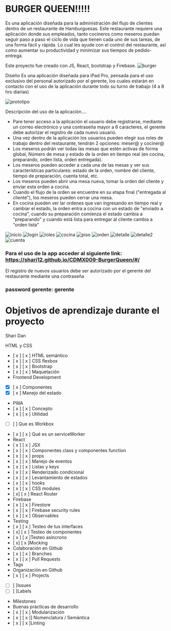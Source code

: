# BURGER QUEEN!!!!!

Es una aplicación diseñada para la administración del flujo de clientes dentro de un restaurante de Hamburguesas.
Este restaurante requiere una aplicación donde sus empleados, tanto cocineros como meseros puedan seguir paso a paso el ciclo de vida que tienen cada uno de sus tareas, de una forma fácil y rápida. Lo cual les ayude con el control del restaurante, así como aumentar su productividad y minimizar sus tiempos de pedido-entrega.

Este proyecto fue creado con JS, React, bootstrap y Firebase. 
![burger](imgReadme/burger.png)


Diseño
Es una aplicación diseñada para iPad Pro, pensada para el uso exclusivo del personal autorizado por el gerente, los cuales estarán en contacto con el uso de la aplicación durante todo su turno de trabajo (4 a 8 hrs diarias)

![prototipo](imgReadme/prototipoFinal.png)

Descripción del uso de la aplicación....

* Pare tener acceso a la aplicación el usuario debe registrarse, mediante un correo electrónico y una contraseña mayor a 6 caracteres, el gerente debe autorizar el registro de cada nuevo usuario.
* Una vez dentro de la aplicación los usuarios pueden elegir sus roles de trabajo dentro del restaurante, tendrán 2 opciones: meser@ y cociner@ 
* Los meseros podrán ver todas las mesas que estén activas de forma global, Número de mesa y estado de la orden en tiempo real (en cocina, preparando, orden lista, orden entregada).
* Los meseros pueden acceder a cada una de las mesas y ver sus características particulares: estado de la orden, nombre del cliente, tiempo de preparación, cuenta total, etc.
* Los meseros pueden abrir una mesa nueva, tomar la orden del cliente y enviar esta orden a cocina.
* Cuando el flujo de la orden se encuentre en su etapa final ("entregada al cliente"), los meseros pueden cerrar una mesa.
* En cocina pueden ver lar ordenes que van ingresando en tiempo real y cambiar el estado, la orden entra a cocina con un estado de "enviado a cocina", cuando su preparación comienza el estado cambia a "preparando" y cuando está lista para entregar al cliente cambia a "orden lista" 

![inicio](imgReadme/bqInicio.png)
![login](imgReadme/bqLogin.png)
![roles](imgReadme/bqRoles.png)
![cocina](imgReadme/bqCocina.png)
![piso](imgReadme/bqPiso.png)
![orden](imgReadme/bqOrden.png)
![detalle](imgReadme/bqDetalle.png)
![detalle2](imgReadme/bqDetalle2.png)
![cuenta](imgReadme/bqCuenta.png)

### Para el uso de la app acceder al siguiente link: https://shari12.github.io/CDMX009-BurgerQueen/#/

El registro de nuevos usuarios debe ser autorizado por el gerente del restaurante mediante una contraseña 
### password  gerente: gerente 


# Objetivos de aprendizaje durante el proyecto 

Shari Dan

HTML y CSS

- [ x ] [ x ] HTML semántico
- [ x ] [ x ] CSS flexbox
- [ x ] [ x ] Bootstrap
- [ x ] [ x ] Maquetación
- Frontend Development
- [x] [ x ] Componentes
- [x] [ x ] Manejo del estado
- PWA
- [ x ] [ x ] Concepto
- [ x ] [ x ] Utilidad
- [  ] [  ] Que es Workbox
- [ x ] [ x ] Qué es un serviceWorker
- React
- [ x ] [ x ] JSX
- [ x ] [ x ] Componentes class y componentes function
- [ x ] [ x ] props
- [ x ] [ x ] Manejo de eventos
- [ x ] [ x ] Listas y keys
- [ x ] [ x ] Renderizado condicional
- [ x ] [ x ] Levantamiento de estados
- [ x ] [ x ] hooks
- [ x ] [ x ] CSS modules
- [ x] [ x ] React Router
- Firebase
- [ x ] [ x ] Firestore
- [ x ] [ x ] Firebase security rules
- [ x ] [ x ] Observables
- Testing
- [ x ] [ x ] Testeo de tus interfaces
- [ x] [ x ] Testeo de componentes
-  [ x  ] [ x ]Testeo asíncrono
-  [  x] [ x ]Mocking
- Colaboración en Github
- [ x ] [ x ] Branches
- [ x ] [ x ] Pull Requests
-  Tags
- Organización en Github
- [ x ] [ x ] Projects
- [ ] [  ]Issues
- [  ] [  ]Labels
-  Milestones
- Buenas prácticas de desarrollo
- [ x ] [ x ] Modularización
- [ x ] [ x ]] Nomenclatura / Semántica
- [ x ] [ x ]Linting
